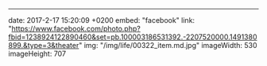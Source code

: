 ---
date: 2017-2-17 15:20:09 +0200
embed: "facebook"
link: "https://www.facebook.com/photo.php?fbid=1238924122890460&set=pb.100003186531392.-2207520000.1491380899.&type=3&theater"
img: "/img/life/00322_item.md.jpg"
imageWidth: 530
imageHeight: 707
